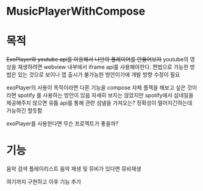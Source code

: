 # MusicPlayerWithCompose


# 목적
~~ExoPlayer와 youtube api를 이용해서 나만의 플레이어를 만들어보자~~
youtube의 영상을 재생하려면 webview 내부에서 iframe api를 사용해야한다.
편법으로 가능한 방법은 있는 것으로 보이나 앱 출시가 불가능한 방안이기에 개발 방향 수정이 필요

exoPlayer의 사용이 목적이라면 다른 기능을
compose 자체 플젝을 해보고 싶은 것이라면 spotify 를 사용하는 방안이 있음
자세히 보지는 않았지만 spotify에서 섬네일을 제공해주지 않으면 유튭 api를 통해 관련 섬넬을 가져오는? 정확성이 떨어지긴하는데
가능하긴 할듯함


exoPlayer를 사용한다면 무슨 프로젝트가 좋을까?


# 기능
음악 검색
플레이리스트
음악 재생 및 뮤비가 있다면 뮤비재생

여기까지 구현하고 이후 기능 추가

